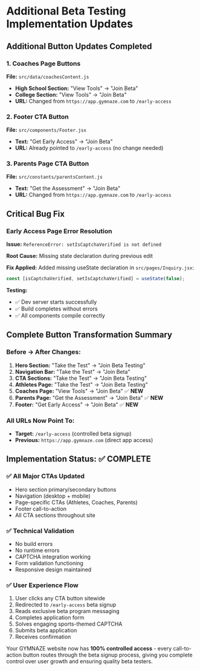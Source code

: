 # Additional Beta Testing Implementation Updates

## Additional Button Updates Completed

### 1. Coaches Page Buttons
**File:** `src/data/coachesContent.js`
- **High School Section:** "View Tools" → "Join Beta" 
- **College Section:** "View Tools" → "Join Beta"
- **URL:** Changed from `https://app.gymnaze.com` to `/early-access`

### 2. Footer CTA Button
**File:** `src/components/Footer.jsx`
- **Text:** "Get Early Access" → "Join Beta"
- **URL:** Already pointed to `/early-access` (no change needed)

### 3. Parents Page CTA Button
**File:** `src/constants/parentsContent.js`
- **Text:** "Get the Assessment" → "Join Beta"
- **URL:** Changed from `https://app.gymnaze.com` to `/early-access`

## Critical Bug Fix

### Early Access Page Error Resolution
**Issue:** `ReferenceError: setIsCaptchaVerified is not defined`

**Root Cause:** Missing state declaration during previous edit

**Fix Applied:** Added missing useState declaration in `src/pages/Inquiry.jsx`:
```javascript
const [isCaptchaVerified, setIsCaptchaVerified] = useState(false);
```

**Testing:** 
- ✅ Dev server starts successfully
- ✅ Build completes without errors
- ✅ All components compile correctly

## Complete Button Transformation Summary

### Before → After Changes:
1. **Hero Section:** "Take the Test" → "Join Beta Testing"
2. **Navigation Bar:** "Take the Test" → "Join Beta" 
3. **CTA Sections:** "Take the Test" → "Join Beta Testing"
4. **Athletes Page:** "Take the Test" → "Join Beta Testing"
5. **Coaches Page:** "View Tools" → "Join Beta" ✅ **NEW**
6. **Parents Page:** "Get the Assessment" → "Join Beta" ✅ **NEW**
7. **Footer:** "Get Early Access" → "Join Beta" ✅ **NEW**

### All URLs Now Point To:
- **Target:** `/early-access` (controlled beta signup)
- **Previous:** `https://app.gymnaze.com` (direct app access)

## Implementation Status: ✅ COMPLETE

### ✅ All Major CTAs Updated
- Hero section primary/secondary buttons
- Navigation (desktop + mobile)
- Page-specific CTAs (Athletes, Coaches, Parents)
- Footer call-to-action
- All CTA sections throughout site

### ✅ Technical Validation
- No build errors
- No runtime errors
- CAPTCHA integration working
- Form validation functioning
- Responsive design maintained

### ✅ User Experience Flow
1. User clicks any CTA button sitewide
2. Redirected to `/early-access` beta signup
3. Reads exclusive beta program messaging
4. Completes application form
5. Solves engaging sports-themed CAPTCHA
6. Submits beta application
7. Receives confirmation

Your GYMNAZE website now has **100% controlled access** - every call-to-action button routes through the beta signup process, giving you complete control over user growth and ensuring quality beta testers.